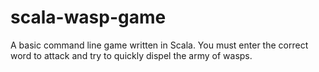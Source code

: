 # scala-wasp-game
A basic command line game written in Scala. You must enter the correct word to attack and try to quickly dispel the army of wasps.
